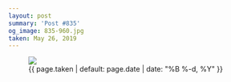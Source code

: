 ```yaml
---
layout: post
summary: 'Post #835'
og_image: 835-960.jpg
taken: May 26, 2019
---
```


<figure class="post">
<img sizes="(min-width: 700px) 50vw, calc(100vw - 2rem)" src="{{ site.assets_url }}/835-480.jpg" srcset="{{ site.assets_url }}/835-240.jpg 240w, {{ site.assets_url }}/835-480.jpg 480w, {{ site.assets_url }}/835-720.jpg 720w, {{ site.assets_url }}/835-960.jpg 960w"/>
<figcaption>
<time>{{ page.taken | default: page.date | date: "%B %-d, %Y" }}</time>
</figcaption>
</figure>
